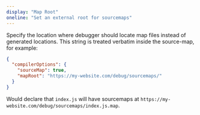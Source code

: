 ```yaml
---
display: "Map Root"
oneline: "Set an external root for sourcemaps"
---
```


Specify the location where debugger should locate map files instead of generated locations.
This string is treated verbatim inside the source-map, for example:

```json
{
  "compilerOptions": {
    "sourceMap": true,
    "mapRoot": "https://my-website.com/debug/sourcemaps/"
  }
}
```

Would declare that `index.js` will have sourcemaps at `https://my-website.com/debug/sourcemaps/index.js.map`.

